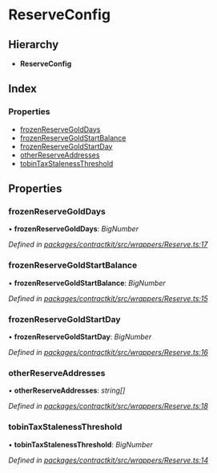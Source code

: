 # ReserveConfig

## Hierarchy

* **ReserveConfig**

## Index

### Properties

* [frozenReserveGoldDays](../interfaces/_wrappers_reserve_.reserveconfig.md#frozenreservegolddays)
* [frozenReserveGoldStartBalance](../interfaces/_wrappers_reserve_.reserveconfig.md#frozenreservegoldstartbalance)
* [frozenReserveGoldStartDay](../interfaces/_wrappers_reserve_.reserveconfig.md#frozenreservegoldstartday)
* [otherReserveAddresses](../interfaces/_wrappers_reserve_.reserveconfig.md#otherreserveaddresses)
* [tobinTaxStalenessThreshold](../interfaces/_wrappers_reserve_.reserveconfig.md#tobintaxstalenessthreshold)

## Properties

### frozenReserveGoldDays

• **frozenReserveGoldDays**: _BigNumber_

_Defined in_ [_packages/contractkit/src/wrappers/Reserve.ts:17_](https://github.com/celo-org/celo-monorepo/blob/master/packages/contractkit/src/wrappers/Reserve.ts#L17)

### frozenReserveGoldStartBalance

• **frozenReserveGoldStartBalance**: _BigNumber_

_Defined in_ [_packages/contractkit/src/wrappers/Reserve.ts:15_](https://github.com/celo-org/celo-monorepo/blob/master/packages/contractkit/src/wrappers/Reserve.ts#L15)

### frozenReserveGoldStartDay

• **frozenReserveGoldStartDay**: _BigNumber_

_Defined in_ [_packages/contractkit/src/wrappers/Reserve.ts:16_](https://github.com/celo-org/celo-monorepo/blob/master/packages/contractkit/src/wrappers/Reserve.ts#L16)

### otherReserveAddresses

• **otherReserveAddresses**: _string\[\]_

_Defined in_ [_packages/contractkit/src/wrappers/Reserve.ts:18_](https://github.com/celo-org/celo-monorepo/blob/master/packages/contractkit/src/wrappers/Reserve.ts#L18)

### tobinTaxStalenessThreshold

• **tobinTaxStalenessThreshold**: _BigNumber_

_Defined in_ [_packages/contractkit/src/wrappers/Reserve.ts:14_](https://github.com/celo-org/celo-monorepo/blob/master/packages/contractkit/src/wrappers/Reserve.ts#L14)

